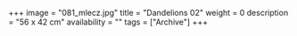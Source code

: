 +++
image = "081_mlecz.jpg"
title = "Dandelions 02"
weight = 0
description = "56 x 42 cm"
availability = ""
tags = ["Archive"]
+++
